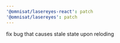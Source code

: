 ```yaml
---
'@omnisat/lasereyes-react': patch
'@omnisat/lasereyes': patch
---
```


fix bug that causes stale state upon reloding
